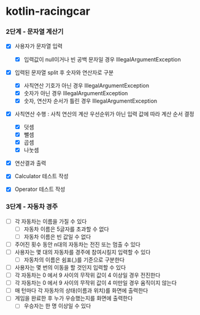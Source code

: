 # kotlin-racingcar

### 2단계 - 문자열 계산기

- [x] 사용자가 문자열 입력
  - [x] 입력값이 null이거나 빈 공백 문자일 경우 IllegalArgumentException
- [x] 입력된 문자열 split 후 숫자와 연산자로 구분
  - [x] 사칙연산 기호가 아닌 경우 IllegalArgumentException
  - [x] 숫자가 아닌 경우 IllegalArgumentException
  - [x] 숫자, 연산자 순서가 틀린 경우 IllegalArgumentException
- [x] 사칙연산 수행 : 사칙 연산의 계산 우선순위가 아닌 입력 값에 따라 계산 순서 결정
  - [x] 덧셈
  - [x] 뺄셈
  - [x] 곱셈
  - [x] 나눗셈
- [x] 연산결과 출력

- [x] Calculator 테스트 작성
- [x] Operator 테스트 작성

### 3단계 - 자동차 경주

- [ ] 각 자동차는 이름을 가질 수 있다
  - [ ] 자동차 이름은 5글자를 초과할 수 없다
  - [ ] 자동차 이름은 빈 값일 수 없다
- [ ] 주어진 횟수 동안 n대의 자동차는 전진 또는 멈출 수 있다
- [ ] 사용자는 몇 대의 자동차를 경주에 참여시킬지 입력할 수 있다
  - [ ] 자동차의 이름은 쉼표(,)를 기준으로 구분한다
- [ ] 사용자는 몇 번의 이동을 할 것인지 입력할 수 있다
- [ ] 각 자동차는 0 에서 9 사이의 무작위 값이 4 이상일 경우 전진한다
- [ ] 각 자동차는 0 에서 9 사이의 무작위 값이 4 미만일 경우 움직이지 않는다
- [ ] 매 턴마다 각 자동차의 상태(이름과 위치)를 화면에 출력한다
- [ ] 게임을 완료한 후 누가 우승했는지를 화면에 출력한다
  - [ ] 우승자는 한 명 이상일 수 있다
